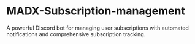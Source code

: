 # MADX-Subscription-management
A powerful Discord bot for managing user subscriptions with automated notifications and comprehensive subscription tracking.
